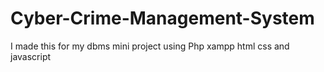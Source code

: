 # Cyber-Crime-Management-System
I made this for my dbms mini project using Php xampp html css and javascript
